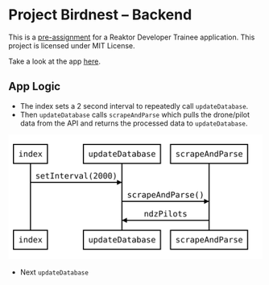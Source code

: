 # Project Birdnest – Backend
This is a [pre-assignment](https://assignments.reaktor.com/birdnest/) for a Reaktor Developer Trainee application. This project is licensed under MIT License.

Take a look at the app [here](https://spring-moon-3266.fly.dev/).

## App Logic

- The index sets a 2 second interval to repeatedly call `updateDatabase`.
- Then `updateDatabase` calls `scrapeAndParse` which pulls the drone/pilot data from the API and returns the processed data to `updateDatabase`.

![Backend Diagram 0](/doc/backend-diagram-0.svg)

- Next `updateDatabase`

